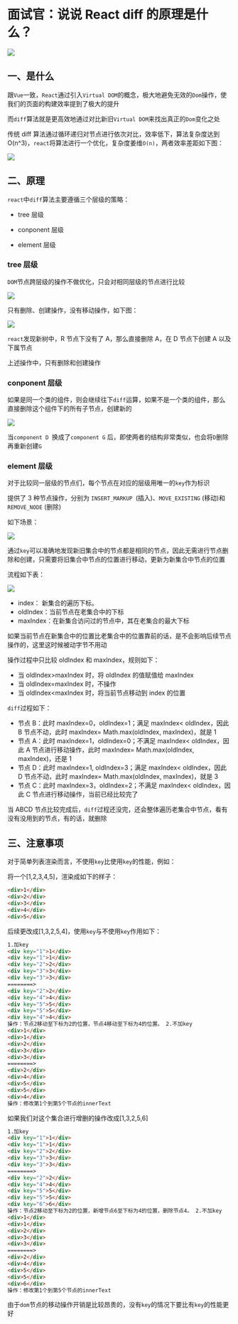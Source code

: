 # 面试官：说说 React diff 的原理是什么？

![](https://static.vue-js.com/967e6150-ec91-11eb-85f6-6fac77c0c9b3.png)

## 一、是什么

跟`Vue`一致，`React`通过引入`Virtual DOM`的概念，极大地避免无效的`Dom`操作，使我们的页面的构建效率提到了极大的提升

而`diff`算法就是更高效地通过对比新旧`Virtual DOM`来找出真正的`Dom`变化之处

传统 diff 算法通过循环递归对节点进行依次对比，效率低下，算法复杂度达到 O(n^3)，`react`将算法进行一个优化，复杂度姜维`O(n)`，两者效率差距如下图：

![](https://static.vue-js.com/a43c9960-ec91-11eb-ab90-d9ae814b240d.png)

## 二、原理

`react`中`diff`算法主要遵循三个层级的策略：

- tree 层级

- conponent 层级

- element 层级

### tree 层级

`DOM`节点跨层级的操作不做优化，只会对相同层级的节点进行比较

![](https://static.vue-js.com/ae71d1c0-ec91-11eb-85f6-6fac77c0c9b3.png)

只有删除、创建操作，没有移动操作，如下图：

![](https://static.vue-js.com/b85f2bb0-ec91-11eb-ab90-d9ae814b240d.png)

`react`发现新树中，R 节点下没有了 A，那么直接删除 A，在 D 节点下创建 A 以及下属节点

上述操作中，只有删除和创建操作

### conponent 层级

如果是同一个类的组件，则会继续往下`diff`运算，如果不是一个类的组件，那么直接删除这个组件下的所有子节点，创建新的

![](https://static.vue-js.com/c1fcdf00-ec91-11eb-ab90-d9ae814b240d.png)

当`component D `换成了`component G` 后，即使两者的结构非常类似，也会将`D`删除再重新创建`G`

### element 层级

对于比较同一层级的节点们，每个节点在对应的层级用唯一的`key`作为标识

提供了 3 种节点操作，分别为 `INSERT_MARKUP `(插入)、`MOVE_EXISTING` (移动)和 `REMOVE_NODE` (删除)

如下场景：

![](https://static.vue-js.com/cae1c9a0-ec91-11eb-ab90-d9ae814b240d.png)

通过`key`可以准确地发现新旧集合中的节点都是相同的节点，因此无需进行节点删除和创建，只需要将旧集合中节点的位置进行移动，更新为新集合中节点的位置

流程如下表：

![](https://static.vue-js.com/d34c5420-ec91-11eb-85f6-6fac77c0c9b3.png)

- index： 新集合的遍历下标。
- oldIndex：当前节点在老集合中的下标
- maxIndex：在新集合访问过的节点中，其在老集合的最大下标

如果当前节点在新集合中的位置比老集合中的位置靠前的话，是不会影响后续节点操作的，这里这时候被动字节不用动

操作过程中只比较 oldIndex 和 maxIndex，规则如下：

- 当 oldIndex>maxIndex 时，将 oldIndex 的值赋值给 maxIndex
- 当 oldIndex=maxIndex 时，不操作
- 当 oldIndex<maxIndex 时，将当前节点移动到 index 的位置

`diff`过程如下：

- 节点 B：此时 maxIndex=0，oldIndex=1；满足 maxIndex< oldIndex，因此 B 节点不动，此时 maxIndex= Math.max(oldIndex, maxIndex)，就是 1
- 节点 A：此时 maxIndex=1，oldIndex=0；不满足 maxIndex< oldIndex，因此 A 节点进行移动操作，此时 maxIndex= Math.max(oldIndex, maxIndex)，还是 1
- 节点 D：此时 maxIndex=1, oldIndex=3；满足 maxIndex< oldIndex，因此 D 节点不动，此时 maxIndex= Math.max(oldIndex, maxIndex)，就是 3
- 节点 C：此时 maxIndex=3，oldIndex=2；不满足 maxIndex< oldIndex，因此 C 节点进行移动操作，当前已经比较完了

当 ABCD 节点比较完成后，`diff`过程还没完，还会整体遍历老集合中节点，看有没有没用到的节点，有的话，就删除

## 三、注意事项

对于简单列表渲染而言，不使用`key`比使用`key`的性能，例如：

将一个[1,2,3,4,5]，渲染成如下的样子：

```html
<div>1</div>
<div>2</div>
<div>3</div>
<div>4</div>
<div>5</div>
```

后续更改成[1,3,2,5,4]，使用`key`与不使用`key`作用如下：

```html
1.加key
<div key="1">1</div>
<div key="1">1</div>
<div key="2">2</div>
<div key="3">3</div>
<div key="3">3</div>
========>
<div key="2">2</div>
<div key="4">4</div>
<div key="5">5</div>
<div key="5">5</div>
<div key="4">4</div>
操作：节点2移动至下标为2的位置，节点4移动至下标为4的位置。 2.不加key
<div>1</div>
<div>1</div>
<div>2</div>
<div>3</div>
<div>3</div>
========>
<div>2</div>
<div>4</div>
<div>5</div>
<div>5</div>
<div>4</div>
操作：修改第1个到第5个节点的innerText
```

如果我们对这个集合进行增删的操作改成[1,3,2,5,6]

```html
1.加key
<div key="1">1</div>
<div key="1">1</div>
<div key="2">2</div>
<div key="3">3</div>
<div key="3">3</div>
========>
<div key="2">2</div>
<div key="4">4</div>
<div key="5">5</div>
<div key="5">5</div>
<div key="6">6</div>
操作：节点2移动至下标为2的位置，新增节点6至下标为4的位置，删除节点4。 2.不加key
<div>1</div>
<div>1</div>
<div>2</div>
<div>3</div>
<div>3</div>
========>
<div>2</div>
<div>4</div>
<div>5</div>
<div>5</div>
<div>6</div>
操作：修改第1个到第5个节点的innerText
```

由于`dom`节点的移动操作开销是比较昂贵的，没有`key`的情况下要比有`key`的性能更好
